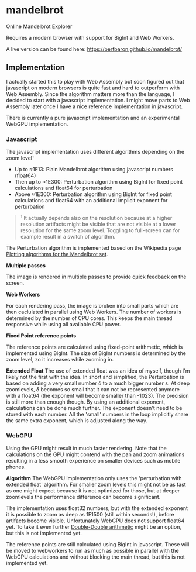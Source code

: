 # mandelbrot
Online Mandelbrot Explorer

Requires a modern browser with support for BigInt and Web Workers.

A live version can be found here: https://bertbaron.github.io/mandelbrot/

## Implementation

I actually started this to play with Web Assembly but soon figured out that javascript on modern browsers is quite fast and hard to outperform with Web Assembly. Since the algorithm matters more than the language, I decided to start with a javascript implementation. I might move parts to Web Assembly later once I have a nice reference implementation in javascript.

There is currently a pure javascript implementation and an experimental WebGPU implementation.

### Javascript

The javascript implementation uses different algorithms depending on the zoom level¹

* Up to ≈1E13: Plain Mandelbrot algorithm using javascript numbers (float64)
* Then up to ≈1E300: Perturbation algorithm using BigInt for fixed point calculations and float64 for perturbation
* Above ≈1E300: Perturbation algorithm using BigInt for fixed point calculations and float64 with an additional implicit exponent for perturbation

> ¹ It actually depends also on the resolution because at a higher resolution artifacts might be visible that are not visible at a lower resolution for the same zoom level. Toggling to full-screen can for example result in a switch of algorithm.

The Perturbation algorithm is implemented based on the Wikipedia page [Plotting algorithms for the Mandelbrot set](https://en.wikipedia.org/wiki/Plotting_algorithms_for_the_Mandelbrot_set#Perturbation_theory_and_series_approximation).

**Multiple passes**

The image is rendered in multiple passes to provide quick feedback on the screen.  

**Web Workers**

For each rendering pass, the image is broken into small parts which are then caclulated in parallel using Web Workers. The number of workers is determined by the number of CPU cores. This keeps the main thread responsive while using all available CPU power.

**Fixed Point reference points**

The reference points are calculated using fixed-point arithmetic, which is implemented using BigInt. The size of BigInt numbers is determined by the zoom level, zo it increases while zooming in.

**Extended Float**
The use of extended float was an idea of myself, though I'm likely not the first with the idea. In short and simplified, the Perturbation is based on adding a very small number δ to a much bigger number ε. At deep zoomlevels, δ becomes so small that it can not be represented anymore with a float64 (the exponent will become smaller than -1023). The precision is still more than enough though. By using an additional exponent, calculations can be done much further. The exponent doesn't need to be stored with each number. All the 'small' numbers in the loop implicitly share the same extra exponent, which is adjusted along the way. 

### WebGPU

Using the GPU might result in much faster rendering. Note that the calculations on the GPU might contend with the pan and zoom animations resulting in a less smooth experience on smaller devices such as mobile phones. 

**Algorithm**
The WebGPU implementation only uses the 'perturbation with extended float' algorithm. For smaller zoom levels this might not be as fast as one might expect because it is not optimized for those, but at deeper zoomlevels the performance difference can become significant. 

The implementation uses float32 numbers, but with the extended exponent it is possible to zoom as deep as 1E1500 (still within seconds!), before artifacts become visible. Unfortunately WebGPU does not support float64 yet. To take it even further [Double-Double arithmetic](https://en.wikipedia.org/wiki/Quadruple-precision_floating-point_format) might be an option, but this is not implemented yet.

The reference points are still calculated using BigInt in javascript. These will be moved to webworkers to run as much as possible in parallel with the WebGPU calculations and without blocking the main thread, but this is not implemented yet.